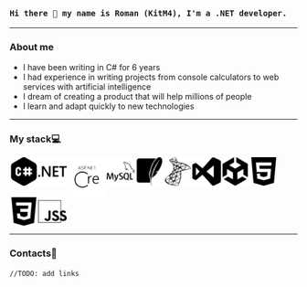 ### `Hi there 👋 my name is Roman (KitM4), I'm a .NET developer.`

---

### About me
* I have been writing in C# for 6 years
* I had experience in writing projects from console calculators to web services with artificial intelligence
* I dream of creating a product that will help millions of people
* I learn and adapt quickly to new technologies

---

### My stack💻
<div style="display: flex; flex-wrap: wrap;">
    <img src="https://github.com/KitM4/KitM4/blob/main/Icons/csharp.svg" width="50" height="50">
    <img src="https://github.com/KitM4/KitM4/blob/main/Icons/dotnet.svg" width="50" height="50">
    <img src="https://github.com/KitM4/KitM4/blob/main/Icons/aspdotnet.svg" width="70" height="70">
    <img src="https://github.com/KitM4/KitM4/blob/main/Icons/mysql.svg" width="50" height="50">
    <img src="https://github.com/KitM4/KitM4/blob/main/Icons/sqlite.svg" width="50" height="50">
    <img src="https://github.com/KitM4/KitM4/blob/main/Icons/microsoftsqlserver.svg" width="50" height="50">
    <img src="https://github.com/KitM4/KitM4/blob/main/Icons/visualstudio.svg" width="50" height="50">
    <img src="https://github.com/KitM4/KitM4/blob/main/Icons/unity.svg" width="50" height="50">
    <img src="https://github.com/KitM4/KitM4/blob/main/Icons/html5.svg" width="50" height="50">
    <img src="https://github.com/KitM4/KitM4/blob/main/Icons/css3.svg" width="50" height="50">
    <img src="https://github.com/KitM4/KitM4/blob/main/Icons/jss.svg" width="50" height="50">
</div>

---

### Contacts🔗
```//TODO: add links```
